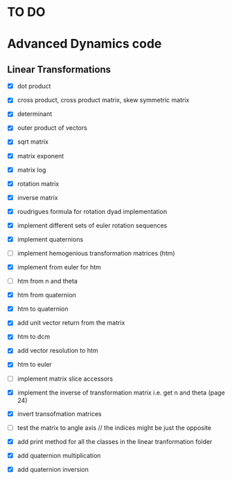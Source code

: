 # TO DO

# Advanced Dynamics code

## Linear Transformations

- [X] dot product

- [x] cross product, cross product matrix, skew symmetric matrix

- [x] determinant

- [x] outer product of vectors

- [x] sqrt matrix

- [x] matrix exponent

- [x] matrix log

- [x] rotation matrix

- [x] inverse matrix

- [x] roudrigues formula for rotation dyad implementation

- [x] implement different sets of euler rotation sequences

- [x] implement quaternions

- [ ] implement hemogenious transformation matrices (htm)

- [x] implement from euler for htm

- [ ] htm from n and theta

- [x] htm from quaternion

- [X] htm to quaternion

- [X] add unit vector return from the matrix

- [X] htm to dcm

- [X] add vector resolution to htm

- [X] htm to euler

- [ ] implement matrix slice accessors

- [X] implement the inverse of transformation matrix i.e. get n and theta (page 24)

- [X] invert transofmation matrices

- [ ] test the matrix to angle axis // the indices might be just the opposite

- [X] add print method for all the classes in the linear tranformation folder

- [X] add quaternion multiplication

- [X] add quaternion inversion

